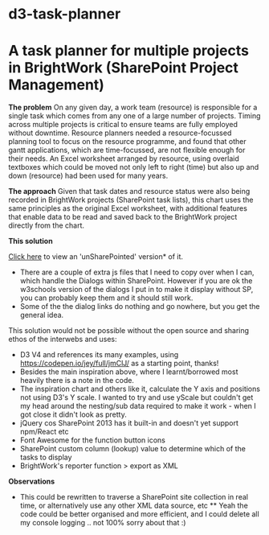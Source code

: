 # d3-task-planner
# A task planner for multiple projects in BrightWork (SharePoint Project Management)

**The problem**
On any given day, a work team (resource) is responsible for a single task which comes from any one of a large number of projects.  Timing across multiple projects is critical to ensure teams are fully employed without downtime.  Resource planners needed a resource-focussed planning tool to focus on the resource programme, and found that other gantt applications, which are time-focussed, are not flexible enough for their needs. An Excel worksheet arranged by resource, using overlaid textboxes which could be moved not only left to right (time) but also up and down (resource) had been used for many years.  

**The approach**
Given that task dates and resource status were also being recorded in BrightWork projects (SharePoint task lists), this chart uses the same principles as the original Excel worksheet, with additional features that enable data to be read and saved back to the BrightWork project directly from the chart.

**This solution**

[Click here](https://flowerbot.github.io/d3-task-planner/planner.htm) to view an 'unSharePointed' version* of it.   

* There are a couple of extra js files that I need to copy over when I can, which handle the Dialogs within SharePoint. However if you are ok the w3schools version of the dialogs I put in to make it display without SP, you can probably keep them and it should still work.
* Some of the the dialog links do nothing and go nowhere, but you get the general idea.

This solution would not be possible without the open source and sharing ethos of the interwebs and uses: 
* D3 V4 and references its many examples, using https://codepen.io/jey/full/jmClJ/ as a starting point, thanks!  
* Besides the main inspiration above, where I learnt/borrowed most heavily there is a note in the code.
* The inspiration chart and others like it, calculate the Y axis and positions not using D3's Y scale.  I wanted to try and use yScale but couldn't get my head around the nesting/sub data required to make it work - when I got close it didn't look as pretty. 
* jQuery cos SharePoint 2013 has it built-in and doesn't yet support npm/React etc
* Font Awesome for the function button icons
* SharePoint custom column (lookup) value to determine which of the tasks to display
* BrightWork's reporter function > export as XML

**Observations**
* This could be rewritten to traverse a SharePoint site collection in real time, or alternatively use any other XML data source, etc
** Yeah the code could be better organised and more efficient, and I could delete all my console logging .. not 100% sorry about that :)


